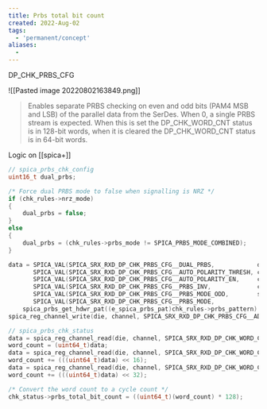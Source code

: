 ```yaml
---
title: Prbs total bit count
created: 2022-Aug-02
tags:
  - 'permanent/concept'
aliases:
  -
---
```


DP_CHK_PRBS_CFG

![[Pasted image 20220802163849.png]]

> Enables separate PRBS checking on even and odd bits (PAM4 MSB and LSB) of the parallel data from the SerDes. When 0, a single PRBS stream is expected. When this is set the DP_CHK_WORD_CNT status is in 128-bit words, when it is cleared the DP_CHK_WORD_CNT status is in 64-bit words.

Logic on [[spica+]]

```c
// spica_prbs_chk_config
uint16_t dual_prbs;

/* Force dual PRBS mode to false when signalling is NRZ */
if (chk_rules->nrz_mode)
{
	dual_prbs = false;
}
else
{
	dual_prbs = (chk_rules->prbs_mode != SPICA_PRBS_MODE_COMBINED);
}

data = SPICA_VAL(SPICA_SRX_RXD_DP_CHK_PRBS_CFG__DUAL_PRBS,            dual_prbs                                                             ) |
	   SPICA_VAL(SPICA_SRX_RXD_DP_CHK_PRBS_CFG__AUTO_POLARITY_THRESH, chk_rules->auto_polarity_thresh                                       ) |
	   SPICA_VAL(SPICA_SRX_RXD_DP_CHK_PRBS_CFG__AUTO_POLARITY_EN,     chk_rules->auto_polarity_en                                           ) |
	   SPICA_VAL(SPICA_SRX_RXD_DP_CHK_PRBS_CFG__PRBS_INV,             chk_rules->prbs_inv                                                   ) |
	   SPICA_VAL(SPICA_SRX_RXD_DP_CHK_PRBS_CFG__PRBS_MODE_ODD,        spica_prbs_get_hdwr_pat((e_spica_prbs_pat)chk_rules->prbs_pattern_lsb)) |
	   SPICA_VAL(SPICA_SRX_RXD_DP_CHK_PRBS_CFG__PRBS_MODE,
	spica_prbs_get_hdwr_pat((e_spica_prbs_pat)chk_rules->prbs_pattern)    );
spica_reg_channel_write(die, channel, SPICA_SRX_RXD_DP_CHK_PRBS_CFG__ADDRESS+chk_offset, data);

```

```c
// spica_prbs_chk_status
data = spica_reg_channel_read(die, channel, SPICA_SRX_RXD_DP_CHK_WORD_CNT0__ADDRESS+chk_offset);
word_count = (uint64_t)data;
data = spica_reg_channel_read(die, channel, SPICA_SRX_RXD_DP_CHK_WORD_CNT1__ADDRESS+chk_offset);
word_count += (((uint64_t)data) << 16);
data = spica_reg_channel_read(die, channel, SPICA_SRX_RXD_DP_CHK_WORD_CNT2__ADDRESS+chk_offset);
word_count += (((uint64_t)data) << 32);

/* Convert the word count to a cycle count */
chk_status->prbs_total_bit_count = ((uint64_t)(word_count) * 128);
```